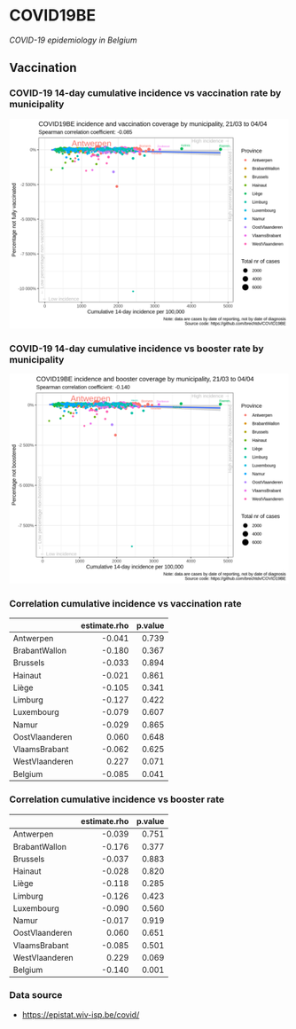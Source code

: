 
# COVID19BE

*COVID-19 epidemiology in Belgium*

## Vaccination

### COVID-19 14-day cumulative incidence vs vaccination rate by municipality

![](covid19be-vaccination.png)

### COVID-19 14-day cumulative incidence vs booster rate by municipality

![](covid19be-vaccination-booster.png)

### Correlation cumulative incidence vs vaccination rate

|                | estimate.rho | p.value |
| :------------- | -----------: | ------: |
| Antwerpen      |      \-0.041 |   0.739 |
| BrabantWallon  |      \-0.180 |   0.367 |
| Brussels       |      \-0.033 |   0.894 |
| Hainaut        |      \-0.021 |   0.861 |
| Liège          |      \-0.105 |   0.341 |
| Limburg        |      \-0.127 |   0.422 |
| Luxembourg     |      \-0.079 |   0.607 |
| Namur          |      \-0.029 |   0.865 |
| OostVlaanderen |        0.060 |   0.648 |
| VlaamsBrabant  |      \-0.062 |   0.625 |
| WestVlaanderen |        0.227 |   0.071 |
| Belgium        |      \-0.085 |   0.041 |

### Correlation cumulative incidence vs booster rate

|                | estimate.rho | p.value |
| :------------- | -----------: | ------: |
| Antwerpen      |      \-0.039 |   0.751 |
| BrabantWallon  |      \-0.176 |   0.377 |
| Brussels       |      \-0.037 |   0.883 |
| Hainaut        |      \-0.028 |   0.820 |
| Liège          |      \-0.118 |   0.285 |
| Limburg        |      \-0.126 |   0.423 |
| Luxembourg     |      \-0.090 |   0.560 |
| Namur          |      \-0.017 |   0.919 |
| OostVlaanderen |        0.060 |   0.651 |
| VlaamsBrabant  |      \-0.085 |   0.501 |
| WestVlaanderen |        0.229 |   0.069 |
| Belgium        |      \-0.140 |   0.001 |

### Data source

  - <https://epistat.wiv-isp.be/covid/>
